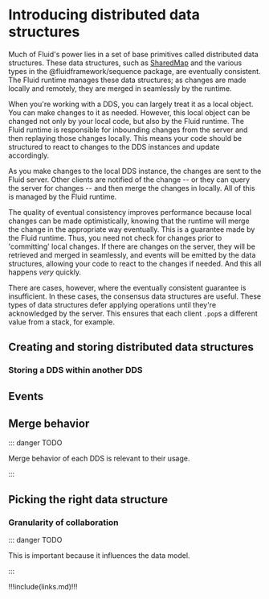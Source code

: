 # Introducing distributed data structures

Much of Fluid's power lies in a set of base primitives called distributed data structures. These data structures, such
as [SharedMap](./SharedMap.md) and the various types in the @fluidframework/sequence package, are eventually consistent.
The Fluid runtime manages these data structures; as changes are made locally and remotely, they are merged in seamlessly
by the runtime.

When you're working with a DDS, you can largely treat it as a local object. You can make changes to it as needed.
However, this local object can be changed not only by your local code, but also by the Fluid runtime. The Fluid runtime
is responsible for inbounding changes from the server and then replaying those changes locally. This means your code
should be structured to react to changes to the DDS instances and update accordingly.

As you make changes to the local DDS instance, the changes are sent to the Fluid server. Other clients are notified of
the change -- or they can query the server for changes -- and then merge the changes in locally. All of this is managed
by the Fluid runtime.

The quality of eventual consistency improves performance because local changes can be made optimistically, knowing that
the runtime will merge the change in the appropriate way eventually. This is a guarantee made by the Fluid runtime.
Thus, you need not check for changes prior to 'committing' local changes. If there are changes on the server, they will
be retrieved and merged in seamlessly, and events will be emitted by the data structures, allowing your code to react to
the changes if needed. And this all happens _very_ quickly.

There are cases, however, where the eventually consistent guarantee is insufficient. In these cases, the consensus data
structures are useful. These types of data structures defer applying operations until they're acknowledged by the
server. This ensures that each client `.pop`s a different value from a stack, for example.

## Creating and storing distributed data structures

### Storing a DDS within another DDS

## Events

## Merge behavior

::: danger TODO

Merge behavior of each DDS is relevant to their usage.

:::

## Picking the right data structure

### Granularity of collaboration

::: danger TODO

This is important because it influences the data model.

:::

!!!include(links.md)!!!

